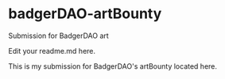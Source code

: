 # badgerDAO-artBounty
Submission for BadgerDAO art

Edit your readme.md here.

This is my submission for BadgerDAO's artBounty located here.
